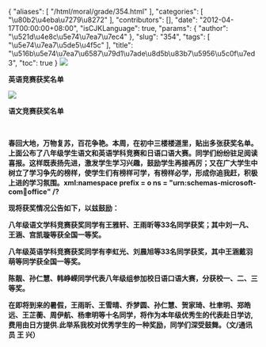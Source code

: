 {
    "aliases": [
        "/html/moral/grade/354.html"
    ],
    "categories": [
        "\u80b2\u4eba\u7279\u8272"
    ],
    "contributors": [],
    "date": "2012-04-17T00:00:00+08:00",
    "isCJKLanguage": true,
    "params": {
        "author": "\u521d\u4e8c\u5e74\u7ea7\u7ec4"
    },
    "slug": "354",
    "tags": [
        "\u5e74\u7ea7\u5de5\u4f5c"
    ],
    "title": "\u516b\u5e74\u7ea7\u6587\u79d1\u7ade\u8d5b\u83b7\u5956\u5c0f\u7ed3",
    "toc": true
}
**![](https://cdn.tfls.online/mirror/full/39821121b9abe5d0495d190b1277e6fee62505bb.jpg)**

**英语竞赛获奖名单**

**![](https://cdn.tfls.online/mirror/full/cec5dacd528c9637826a94a15fbb720c587b38db.jpg)**

**语文竞赛获奖名单**

 

**春回大地，万物复苏，百花争艳。本周，在初中三楼楼道里，贴出多张获奖名单。上面公布了八年级学生语文和英语学科竞赛和日语口语大赛。同学们纷纷驻足阅读喜报。这样既表扬先进，激发学生学习兴趣，鼓励学生再接再厉；又在广大学生中树立了学习争先的榜样，使学生们有榜样可学，有榜样必学，形成你追我赶，积极上进的学习氛围。xml:namespace prefix = o ns = "urn:schemas-microsoft-com:office:office" /?**

**现将获奖情况公告如下，以兹鼓励：**

**八年级语文学科竞赛获奖同学有王雅轩、王雨昕等33名同学获奖；其中刘一凡、王涵、宫凯璇等获全国一等奖。**

**八年级英语学科竞赛获奖同学有李虹光、刘晨旭等33名同学获奖，其中王涵戴羽萌等同学获全国一等奖。**

**陈靓、孙仁慧、韩峥嵘同学代表八年级组参加校日语口语大赛，分获校一、二、三等奖。**

**在即将到来的暑假，王雨昕、王雪晴、乔梦圆、孙仁慧、贺家琦、杜聿明、郑皓远、王芷蘅、周伊航、杨聿明等十名同学，将作为本年级优秀生的代表赴日学访,费用由日方提供.此举系我校对优秀学生的一种奖励，同学们深受鼓舞。（文/通讯员 王 兴）**

